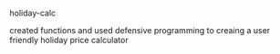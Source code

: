 holiday-calc

created functions and used defensive programming to creaing a user friendly holiday price calculator 
